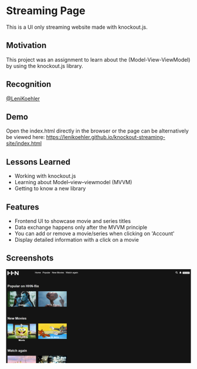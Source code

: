 # Streaming Page

This is a UI only streaming website made with knockout.js.

## Motivation

This project was an assignment to learn about the (Model-View-ViewModel) by using the knockout.js library.

## Recognition

[@LeniKoehler](https://github.com/LeniKoehler)

## Demo

Open the index.html directly in the browser or the page can be alternatively be viewed here: https://lenikoehler.github.io/knockout-streaming-site/index.html

## Lessons Learned

- Working with knockout.js
- Learning about Model–view–viewmodel (MVVM)
- Getting to know a new library

## Features

- Frontend UI to showcase movie and series titles
- Data exchange happens only after the MVVM principle
- You can add or remove a movie/series when clicking on 'Account'
- Display detailed information with a click on a movie

## Screenshots

![mainPage](https://raw.githubusercontent.com/LeniKoehler/knockout-streaming-site/master/screenshot/mainpage.png)

